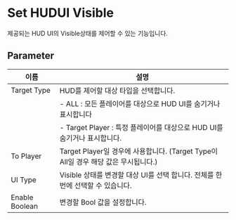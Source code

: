 # Set HUDUI Visible

제공되는 HUD UI의 Visible상태를 제어할 수 있는 기능입니다. 
## Parameter

| **이름**         | **설명**                                                        |
|----------------|---------------------------------------------------------------|
| Target Type    | HUD를 제어할 대상 타입을 선택합니다.                                        |
|     | - ALL : 모든 플레이어를 대상으로 HUD UI를 숨기거나 표시합니다                      
|     | - Target Player : 특정 플레이어를 대상으로 HUD UI를 숨기거나 표시합니다.           
| To Player      | Target Player일 경우에 사용합니다. (Target Type이 All일 경우 해당 값은 무시됩니다.) |
| UI Type        | Visible 상태를 변경할 대상 UI를 선택 합니다. 전체를 한번에 선택할 수 있습니다.            |
| Enable Boolean | 변경할 Bool 값을 설정합니다.                                            |
